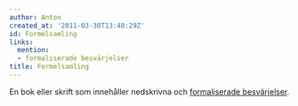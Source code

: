 ```yaml
---
author: Anton
created_at: '2011-03-30T13:48:29Z'
id: Formelsamling
links:
  mention:
  - formaliserade besvärjelser
title: Formelsamling
---
```


En bok eller skrift som innehåller nedskrivna och [formaliserade besvärjelser].

  [formaliserade besvärjelser]: formaliserade_besvärjelser
